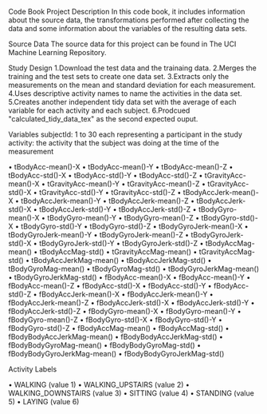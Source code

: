 Code Book
Project Description
In this code book, it includes information about the source data, the transformations performed after collecting the data and some information about the variables of the resulting data sets.

Source Data
The source data for this project can be found in The UCI Machine Learning Repository.

Study Design
1.Download the test data and the trainaing data.
2.Merges the training and the test sets to create one data set.
3.Extracts only the measurements on the mean and standard deviation for each measurement.
4.Uses descriptive activity names to name the activities in the data set.
5.Creates another independent tidy data set with the average of each variable for each activity and each subject.
6.Prodcued "calculated_tidy_data_tex" as the second expected ouput.


Variables
subjectId: 1 to 30 each representing a participant in the study
activity: the activity that the subject was doing at the time of the measurement
  
•	tBodyAcc-mean()-X 
•	tBodyAcc-mean()-Y 
•	tBodyAcc-mean()-Z 
•	tBodyAcc-std()-X 
•	tBodyAcc-std()-Y 
•	tBodyAcc-std()-Z 
•	tGravityAcc-mean()-X 
•	tGravityAcc-mean()-Y 
•	tGravityAcc-mean()-Z 
•	tGravityAcc-std()-X 
•	tGravityAcc-std()-Y 
•	tGravityAcc-std()-Z 
•	tBodyAccJerk-mean()-X 
•	tBodyAccJerk-mean()-Y 
•	tBodyAccJerk-mean()-Z 
•	tBodyAccJerk-std()-X 
•	tBodyAccJerk-std()-Y 
•	tBodyAccJerk-std()-Z 
•	tBodyGyro-mean()-X 
•	tBodyGyro-mean()-Y 
•	tBodyGyro-mean()-Z 
•	tBodyGyro-std()-X 
•	tBodyGyro-std()-Y 
•	tBodyGyro-std()-Z 
•	tBodyGyroJerk-mean()-X 
•	tBodyGyroJerk-mean()-Y 
•	tBodyGyroJerk-mean()-Z 
•	tBodyGyroJerk-std()-X 
•	tBodyGyroJerk-std()-Y 
•	tBodyGyroJerk-std()-Z 
•	tBodyAccMag-mean() 
•	tBodyAccMag-std() 
•	tGravityAccMag-mean() 
•	tGravityAccMag-std()
•	tBodyAccJerkMag-mean() 
•	tBodyAccJerkMag-std() 
•	tBodyGyroMag-mean()
•	tBodyGyroMag-std() 
•	tBodyGyroJerkMag-mean() 
•	tBodyGyroJerkMag-std()
•	fBodyAcc-mean()-X 
•	fBodyAcc-mean()-Y 
•	fBodyAcc-mean()-Z 
•	fBodyAcc-std()-X 
•	fBodyAcc-std()-Y 
•	fBodyAcc-std()-Z 
•	fBodyAccJerk-mean()-X 
•	fBodyAccJerk-mean()-Y 
•	fBodyAccJerk-mean()-Z 
•	fBodyAccJerk-std()-X 
•	fBodyAccJerk-std()-Y 
•	fBodyAccJerk-std()-Z 
•	fBodyGyro-mean()-X 
•	fBodyGyro-mean()-Y 
•	fBodyGyro-mean()-Z 
•	fBodyGyro-std()-X 
•	fBodyGyro-std()-Y 
•	fBodyGyro-std()-Z 
•	fBodyAccMag-mean() 
•	fBodyAccMag-std() 
•	fBodyBodyAccJerkMag-mean() 
•	fBodyBodyAccJerkMag-std() 
•	fBodyBodyGyroMag-mean() 
•	fBodyBodyGyroMag-std() 
•	fBodyBodyGyroJerkMag-mean() 
•	fBodyBodyGyroJerkMag-std() 


Activity Labels

•	WALKING (value 1)
•	WALKING_UPSTAIRS (value 2)
•	WALKING_DOWNSTAIRS (value 3)
•	SITTING (value 4)
•	STANDING (value 5)
•	LAYING (value 6)

